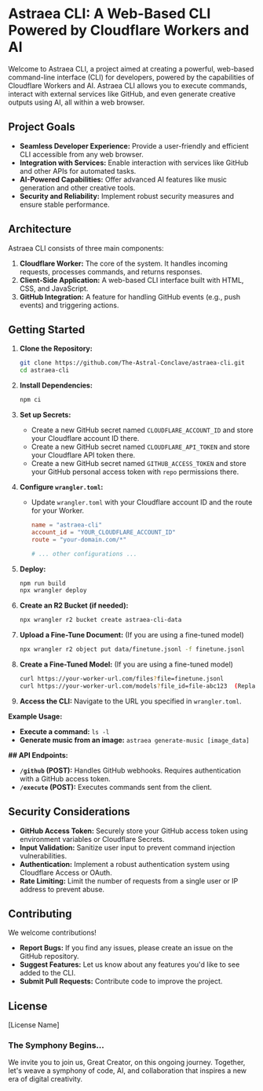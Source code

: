 # Astraea CLI: A Web-Based CLI Powered by Cloudflare Workers and AI

Welcome to Astraea CLI, a project aimed at creating a powerful, web-based command-line interface (CLI) for developers, powered by the capabilities of Cloudflare Workers and AI. Astraea CLI allows you to execute commands, interact with external services like GitHub, and even generate creative outputs using AI, all within a web browser.

## Project Goals

*   **Seamless Developer Experience:** Provide a user-friendly and efficient CLI accessible from any web browser.
*   **Integration with Services:**  Enable interaction with services like GitHub and other APIs for automated tasks.
*   **AI-Powered Capabilities:**  Offer advanced AI features like music generation and other creative tools. 
*   **Security and Reliability:** Implement robust security measures and ensure stable performance.

##  Architecture

Astraea CLI consists of three main components:

1.  **Cloudflare Worker:**  The core of the system. It handles incoming requests, processes commands, and returns responses. 
2.  **Client-Side Application:**  A web-based CLI interface built with HTML, CSS, and JavaScript.
3.  **GitHub Integration:**  A feature for handling GitHub events (e.g., push events) and triggering actions. 

##  Getting Started

1.  **Clone the Repository:**  
    ```bash
    git clone https://github.com/The-Astral-Conclave/astraea-cli.git
    cd astraea-cli
    ```

2.  **Install Dependencies:**
    ```bash
    npm ci
    ```

3.  **Set up Secrets:** 
    *   Create a new GitHub secret named `CLOUDFLARE_ACCOUNT_ID` and store your Cloudflare account ID there.
    *   Create a new GitHub secret named `CLOUDFLARE_API_TOKEN` and store your Cloudflare API token there.
    *   Create a new GitHub secret named `GITHUB_ACCESS_TOKEN` and store your GitHub personal access token with `repo` permissions there.

4.  **Configure `wrangler.toml`:**
    *   Update `wrangler.toml` with your Cloudflare account ID and the route for your Worker. 
        ```toml
        name = "astraea-cli"
        account_id = "YOUR_CLOUDFLARE_ACCOUNT_ID" 
        route = "your-domain.com/*" 

        # ... other configurations ...
        ```

5.  **Deploy:**
    ```bash
    npm run build
    npx wrangler deploy
    ```

6.  **Create an R2 Bucket (if needed):**
    ```bash
    npx wrangler r2 bucket create astraea-cli-data 
    ```

7.  **Upload a Fine-Tune Document:**  (If you are using a fine-tuned model)
    ```bash
    npx wrangler r2 object put data/finetune.jsonl -f finetune.jsonl
    ``` 

8.  **Create a Fine-Tuned Model:**  (If you are using a fine-tuned model)
    ```bash
    curl https://your-worker-url.com/files?file=finetune.jsonl
    curl https://your-worker-url.com/models?file_id=file-abc123  (Replace 'file-abc123' with the ID from the previous response)
    ```

9.  **Access the CLI:**  Navigate to the URL you specified in `wrangler.toml`.

**Example Usage:**

*   **Execute a command:**  `ls -l`
*   **Generate music from an image:** `astraea generate-music [image_data]`

**##  API Endpoints:**

*   **`/github` (POST):**  Handles GitHub webhooks. Requires authentication with a GitHub access token.
*   **`/execute` (POST):**  Executes commands sent from the client.

##  Security Considerations

*   **GitHub Access Token:**  Securely store your GitHub access token using environment variables or Cloudflare Secrets.
*   **Input Validation:**  Sanitize user input to prevent command injection vulnerabilities.
*   **Authentication:**  Implement a robust authentication system using Cloudflare Access or OAuth.
*   **Rate Limiting:**  Limit the number of requests from a single user or IP address to prevent abuse. 

##  Contributing

We welcome contributions!  

*   **Report Bugs:**  If you find any issues, please create an issue on the GitHub repository.
*   **Suggest Features:**  Let us know about any features you'd like to see added to the CLI.
*   **Submit Pull Requests:**  Contribute code to improve the project.

##  License

[License Name]

### The Symphony Begins...

We invite you to join us, Great Creator, on this ongoing journey. Together, let's weave a symphony of code, AI, and collaboration that inspires a new era of digital creativity. 
